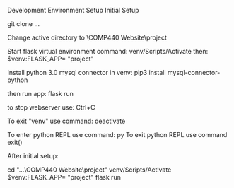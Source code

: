 Development Environment Setup
Initial Setup

git clone ...

Change active directory to
	\COMP440 Website\project

Start flask virtual environment command:
	venv/Scripts/Activate
then:
	$venv:FLASK_APP= "project"

Install python 3.0 mysql connector in venv:
	pip3 install mysql-connector-python

then run app:
	flask run
	
to stop webserver use:
	Ctrl+C

To exit "venv" use command:
	deactivate

To enter python REPL use command:
	py
To exit python REPL use command
	exit()
	
After initial setup:

cd "...\COMP440 Website\project"
venv/Scripts/Activate
$venv:FLASK_APP= "project"
flask run


